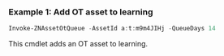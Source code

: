 ### Example 1: Add OT asset to learning
```powershell
Invoke-ZNAssetOtQueue -AssetId a:t:m9m4JIHj -QueueDays 14

```

This cmdlet adds an OT asset to learning.
